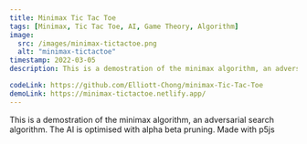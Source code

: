 ```yaml
---
title: Minimax Tic Tac Toe
tags: [Minimax, Tic Tac Toe, AI, Game Theory, Algorithm]
image:
  src: /images/minimax-tictactoe.png
  alt: "minimax-tictactoe"
timestamp: 2022-03-05
description: This is a demostration of the minimax algorithm, an adversarial search algorithm. The AI is optimised with alpha beta pruning. Made with p5js

codeLink: https://github.com/Elliott-Chong/minimax-Tic-Tac-Toe
demoLink: https://minimax-tictactoe.netlify.app/
---
```


This is a demostration of the minimax algorithm, an adversarial search algorithm. The AI is optimised with alpha beta pruning. Made with p5js
